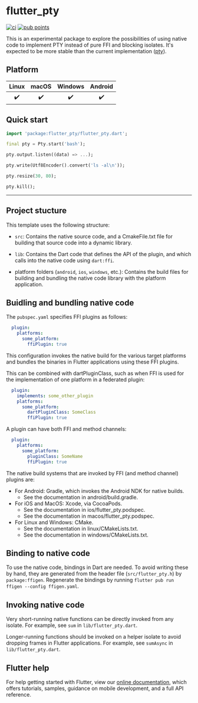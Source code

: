 # flutter_pty

[![ci](https://github.com/TerminalStudio/flutter_pty/actions/workflows/ci.yml/badge.svg)](https://github.com/TerminalStudio/flutter_pty/actions/workflows/ci.yml)
[![pub points](https://badges.bar/flutter_pty/pub%20points)](https://pub.dev/packages/flutter_pty)


This is an experimental package to explore the possibilities of using native
code to implement PTY instead of pure FFI and blocking isolates. It's expected to be
more stable than the current implementation ([pty](https://pub.dev/packages/pty)).

## Platform


| Linux | macOS | Windows | Android |
| :---: | :---: | :-----: | :-----: |
|   ✔️   |   ✔️   |    ✔️    |    ✔️    |

## Quick start

```dart
import 'package:flutter_pty/flutter_pty.dart';

final pty = Pty.start('bash');

pty.output.listen((data) => ...);

pty.write(Utf8Encoder().convert('ls -al\n'));

pty.resize(30, 80);

pty.kill();
```

---

## Project stucture

This template uses the following structure:

* `src`: Contains the native source code, and a CmakeFile.txt file for building
  that source code into a dynamic library.

* `lib`: Contains the Dart code that defines the API of the plugin, and which
  calls into the native code using `dart:ffi`.

* platform folders (`android`, `ios`, `windows`, etc.): Contains the build files
  for building and bundling the native code library with the platform application.

## Buidling and bundling native code

The `pubspec.yaml` specifies FFI plugins as follows:

```yaml
  plugin:
    platforms:
      some_platform:
        ffiPlugin: true
```

This configuration invokes the native build for the various target platforms
and bundles the binaries in Flutter applications using these FFI plugins.

This can be combined with dartPluginClass, such as when FFI is used for the
implementation of one platform in a federated plugin:

```yaml
  plugin:
    implements: some_other_plugin
    platforms:
      some_platform:
        dartPluginClass: SomeClass
        ffiPlugin: true
```

A plugin can have both FFI and method channels:

```yaml
  plugin:
    platforms:
      some_platform:
        pluginClass: SomeName
        ffiPlugin: true
```

The native build systems that are invoked by FFI (and method channel) plugins are:

* For Android: Gradle, which invokes the Android NDK for native builds.
  * See the documentation in android/build.gradle.
* For iOS and MacOS: Xcode, via CocoaPods.
  * See the documentation in ios/flutter_pty.podspec.
  * See the documentation in macos/flutter_pty.podspec.
* For Linux and Windows: CMake.
  * See the documentation in linux/CMakeLists.txt.
  * See the documentation in windows/CMakeLists.txt.

## Binding to native code

To use the native code, bindings in Dart are needed.
To avoid writing these by hand, they are generated from the header file
(`src/flutter_pty.h`) by `package:ffigen`.
Regenerate the bindings by running `flutter pub run ffigen --config ffigen.yaml`.

## Invoking native code

Very short-running native functions can be directly invoked from any isolate.
For example, see `sum` in `lib/flutter_pty.dart`.

Longer-running functions should be invoked on a helper isolate to avoid
dropping frames in Flutter applications.
For example, see `sumAsync` in `lib/flutter_pty.dart`.

## Flutter help

For help getting started with Flutter, view our
[online documentation](https://flutter.dev/docs), which offers tutorials,
samples, guidance on mobile development, and a full API reference.

